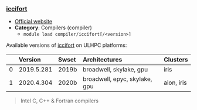 ### [iccifort](https://software.intel.com/en-us/intel-compilers/)

* [Official website](https://software.intel.com/en-us/intel-compilers/)
* __Category__: Compilers (compiler)
    -  `module load compiler/iccifort[/<version>]`

Available versions of [iccifort](https://software.intel.com/en-us/intel-compilers/) on ULHPC platforms:

|    | Version    | Swset   | Architectures                 | Clusters   |
|---:|:-----------|:--------|:------------------------------|:-----------|
|  0 | 2019.5.281 | 2019b   | broadwell, skylake, gpu       | iris       |
|  1 | 2020.4.304 | 2020b   | broadwell, epyc, skylake, gpu | aion, iris |

> Intel C, C++ & Fortran compilers

